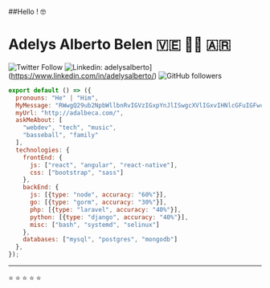 ##Hello <World/>! 🤓

# Adelys Alberto Belen 🇻🇪 👨‍💻 🇦🇷


![Twitter Follow](https://img.shields.io/twitter/follow/adelysalberto?label=Follow)
![Linkedin: adelysalberto](https://img.shields.io/badge/-adelysalberto-blue?style=flat-square&logo=Linkedin&logoColor=white&link=https://www.linkedin.com/in/adelysalberto/)](https://www.linkedin.com/in/adelysalberto/)
![GitHub followers](https://img.shields.io/github/followers/adelysalberto?label=Follow&style=social)


```js
export default () => ({
  pronouns: "He" | "Him",
  MyMessage: "RWwgQ29ub2NpbWllbnRvIGVzIGxpYnJlISwgcXVlIGxvIHNlcGFuIGFwcm92ZWNoYXIsIHBvY29zIQ==",
  myUrl: "http://adalbeca.com/",
  askMeAbout: [
    "webdev", "tech", "music",
    "basseball", "family"
  ],
  technologies: {
    frontEnd: {
      js: ["react", "angular", "react-native"],
      css: ["bootstrap", "sass"]
    },
    backEnd: {
      js: [{type: "node", accuracy: "60%"}],
      go: [{type: "gorm", accuracy: "30%"}],
      php: [{type: "laravel", accuracy: "40%"}],
      python: [{type: "django", accuracy: "40%"}],
      misc: ["bash", "systemd", "selinux"]
    },
    databases: ["mysql", "postgres", "mongodb"]
  },
});
```

---

⭐️ ⭐️ ⭐️ ⭐️ ⭐️ 
